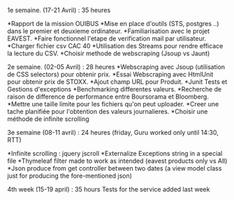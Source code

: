 1e semaine. (17-21 Avril) : 35 heures

*Rapport de la mission OUIBUS
*Mise en place d'outils (STS, postgres ..) dans le premier et deuxieme ordinateur.
*Familiarisation avec le projet EAVEST.
*Faire fonctionnel l'etape de verification mail par utilisateur.
*Charger fichier csv CAC 40
*Utilisation des Streams pour rendre efficace la lecture du CSV.
*Choisir methode de webscraping (Jsoup vs Jaunt)


2e semaine. (02-05 Avril) : 28 heures
*Webscraping avec Jsoup (utilisation de CSS selectors) pour obtenir prix.
*Essai Webscraping avec HtmlUnit pour obtenir prix de STOXX.
*Ajout champ URL pour Produit.
*Junit Tests et Gestions d'exceptions
*Benchmarking differentes valeurs.
*Recherche de raison de difference de performance entre Boursorama et Bloomberg.
*Mettre une taille limite pour les fichiers qu'on peut uploader.
*Creer une tache planifiée pour l'obtention des valeurs journalieres.
*Choisir une méthode de infinite scrolling

3e semaine (08-11 avril) : 24 heures 
(friday, Guru worked only until 14:30, RTT)

*Infinite scrolling : jquery jscroll
*Externalize Exceptions string in a special file
*Thymeleaf filter made to work as intended (eavest products only vs All)
*Json produce from get controller between two dates
(a view model class just for producing the fore-mentioned json)

4th week (15-19 april) : 35 hours
Tests for the service added last week


